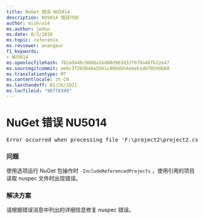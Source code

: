 ```yaml
---
title: NuGet 错误 NU5014
description: NU5014 错误代码
author: mishra14
ms.author: jodou
ms.date: 8/3/2018
ms.topic: reference
ms.reviewer: anangaur
f1_keywords:
- NU5014
ms.openlocfilehash: 782a9446c90b8a1bd08d963d32f0f8a46fb22e47
ms.sourcegitcommit: ee6c3f203648a5561c809db54ebeb1d0f0598b68
ms.translationtype: MT
ms.contentlocale: zh-CN
ms.lasthandoff: 01/26/2021
ms.locfileid: "98778349"
---
```

# <a name="nuget-error-nu5014"></a>NuGet 错误 NU5014
<pre>Error occurred when processing file 'F:\project2\project2.csproj': The 'id' start tag on line 4 position 10 does not match the end tag of 'ids'. Line 4, position 20.</pre>

### <a name="issue"></a>问题

使用选项运行 NuGet 包操作时 `-IncludeReferencedProjects` ，使用引用的项目读取 nuspec 文件时出现错误。


### <a name="solution"></a>解决方案

请根据错误消息中列出的详细信息修复 nuspec 错误。

